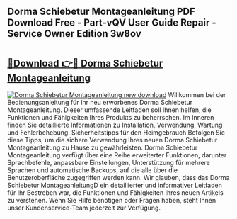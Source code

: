 ## Dorma Schiebetur Montageanleitung PDF Download Free - Part-vQV User Guide Repair - Service Owner Edition 3w8ov

# <h2><a href="http://df6sdj.blite.top/?on=Dorma+Schiebetur+Montageanleitung">🔗Download 👉🔴 Dorma Schiebetur Montageanleitung</a></h2>

[![Dorma Schiebetur Montageanleitung new download](https://i.imgur.com/lujVjoI.png)](http://df6sdj.blite.top/?on=Dorma+Schiebetur+Montageanleitung)
Willkommen bei der Bedienungsanleitung für Ihr neu erworbenes Dorma Schiebetur Montageanleitung. Dieser umfassende Leitfaden soll Ihnen helfen, die Funktionen und Fähigkeiten Ihres Produkts zu beherrschen. Im Inneren finden Sie detaillierte Informationen zu Installation, Verwendung, Wartung und Fehlerbehebung. Sicherheitstipps für den Heimgebrauch Befolgen Sie diese Tipps, um die sichere Verwendung Ihres neuen Dorma Schiebetur Montageanleitung zu Hause zu gewährleisten. Dorma Schiebetur Montageanleitung verfügt über eine Reihe erweiterter Funktionen, darunter Sprachbefehle, anpassbare Einstellungen, Unterstützung für mehrere Sprachen und automatische Backups, auf die alle über die Benutzeroberfläche zugegriffen werden kann. Wir glauben, dass das Dorma Schiebetur MontageanleitungD ein detaillierter und informativer Leitfaden für Ihr Bestreben war, die Funktionen und Fähigkeiten Ihres neuen Artikels zu verstehen. Wenn Sie Hilfe benötigen oder Fragen haben, steht Ihnen unser Kundenservice-Team jederzeit zur Verfügung.
